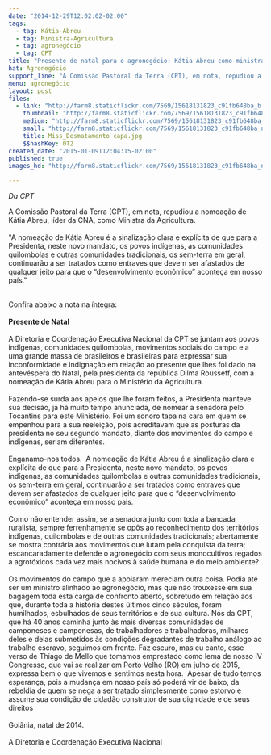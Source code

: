 ```yaml
---
date: "2014-12-29T12:02:02-02:00"
tags:
  - tag: Kátia-Abreu
  - tag: Ministra-Agricultura
  - tag: agronegócio
  - tag: CPT
title: "Presente de natal para o agronegócio: Kátia Abreu como ministra da Agricultura"
hat: Agronegócio
support_line: "A Comissão Pastoral da Terra (CPT), em nota, repudiou a nomeação de Kátia Abreu, líder da CNA, como Ministra da Agricultura."
menu: agronegócio
layout: post
files:
  - link: "http://farm8.staticflickr.com/7569/15618131823_c91fb648ba_b.jpg"
    thumbnail: "http://farm8.staticflickr.com/7569/15618131823_c91fb648ba_t.jpg"
    medium: "http://farm8.staticflickr.com/7569/15618131823_c91fb648ba_z.jpg"
    small: "http://farm8.staticflickr.com/7569/15618131823_c91fb648ba_n.jpg"
    title: Miss_Desmatamento capa.jpg
    $$hashKey: 0T2
created_date: "2015-01-09T12:04:15-02:00"
published: true
images_hd: "http://farm8.staticflickr.com/7569/15618131823_c91fb648ba_n.jpg"

---
```

<div class="content">
<p><em>Da CPT</em></p>

<p>A Comiss&atilde;o Pastoral da Terra&nbsp;(CPT), em nota, repudiou a nomea&ccedil;&atilde;o de K&aacute;tia Abreu, l&iacute;der da CNA, como Ministra da Agricultura.&nbsp;<br />
<br />
&quot;A nomea&ccedil;&atilde;o de K&aacute;tia Abreu &eacute; a sinaliza&ccedil;&atilde;o clara e expl&iacute;cita de que para a Presidenta, neste novo mandato, os povos ind&iacute;genas, as comunidades quilombolas e outras comunidades tradicionais, os sem-terra em geral, continuar&atilde;o a ser tratados como entraves que devem ser afastados de qualquer jeito para que o &ldquo;desenvolvimento econ&ocirc;mico&rdquo; aconte&ccedil;a em nosso pa&iacute;s.&quot;</p>

<p><br />
Confira abaixo a nota na &iacute;ntegra:<br />
<br />
<strong>Presente de Natal</strong><br />
<br />
A Diretoria e Coordena&ccedil;&atilde;o Executiva Nacional da CPT se juntam aos povos ind&iacute;genas, comunidades quilombolas, movimentos sociais do campo e a uma grande massa de brasileiros e brasileiras para expressar sua inconformidade e indigna&ccedil;&atilde;o em rela&ccedil;&atilde;o ao presente que lhes foi dado na antev&eacute;spera do Natal, pela presidenta da rep&uacute;blica Dilma Rousseff, com a nomea&ccedil;&atilde;o de K&aacute;tia Abreu para o Minist&eacute;rio da Agricultura.<br />
<br />
Fazendo-se surda aos apelos que lhe foram feitos, a Presidenta manteve sua decis&atilde;o, j&aacute; h&aacute; muito tempo anunciada, de nomear a senadora pelo Tocantins para este Minist&eacute;rio. Foi um sonoro tapa na cara em quem se empenhou para a sua reelei&ccedil;&atilde;o, pois acreditavam que as posturas da presidenta no seu segundo mandato, diante dos movimentos do campo e ind&iacute;genas, seriam diferentes.<br />
<br />
Enganamo-nos todos.&nbsp; A nomea&ccedil;&atilde;o de K&aacute;tia Abreu &eacute; a sinaliza&ccedil;&atilde;o clara e expl&iacute;cita de que para a Presidenta, neste novo mandato, os povos ind&iacute;genas, as comunidades quilombolas e outras comunidades tradicionais, os sem-terra em geral, continuar&atilde;o a ser tratados como entraves que devem ser afastados de qualquer jeito para que o &ldquo;desenvolvimento econ&ocirc;mico&rdquo; aconte&ccedil;a em nosso pa&iacute;s.&nbsp;<br />
<br />
Como n&atilde;o entender assim, se a senadora junto com toda a bancada ruralista, sempre ferrenhamente se op&ocirc;s ao reconhecimento dos territ&oacute;rios ind&iacute;genas, quilombolas e de outras comunidades tradicionais; abertamente se mostra contr&aacute;ria aos movimentos que lutam pela conquista da terra; escancaradamente defende o agroneg&oacute;cio com seus monocultivos regados a agrot&oacute;xicos cada vez mais nocivos &agrave; sa&uacute;de humana e do meio ambiente?<br />
<br />
Os movimentos do campo que a apoiaram mereciam outra coisa. Podia at&eacute; ser um ministro alinhado ao agroneg&oacute;cio, mas que n&atilde;o trouxesse em sua bagagem toda esta carga de confronto aberto, sobretudo em rela&ccedil;&atilde;o aos que, durante toda a hist&oacute;ria destes &uacute;ltimos cinco s&eacute;culos, foram humilhados, esbulhados de seus territ&oacute;rios e de sua cultura. N&oacute;s da CPT, que h&aacute; 40 anos caminha junto &agrave;s mais diversas comunidades de camponeses e camponesas, de trabalhadores e trabalhadoras, milhares deles e delas submetidos &agrave;s condi&ccedil;&otilde;es degradantes de trabalho an&aacute;logo ao trabalho escravo, seguimos em frente. Faz escuro, mas eu canto, esse verso de Thiago de Mello que tomamos emprestado como lema de nosso IV Congresso, que vai se realizar em Porto Velho (RO) em julho de 2015, expressa bem o que vivemos e sentimos nesta hora.&nbsp; Apesar de tudo temos esperan&ccedil;a, pois a mudan&ccedil;a em nosso pa&iacute;s s&oacute; poder&aacute; vir de baixo, da rebeldia de quem se nega a ser tratado simplesmente como estorvo e assume sua condi&ccedil;&atilde;o de cidad&atilde;o construtor de sua dignidade e de seus direitos<br />
<br />
Goi&acirc;nia, natal de 2014.<br />
<br />
A Diretoria e Coordena&ccedil;&atilde;o Executiva Nacional</p>
</div>
